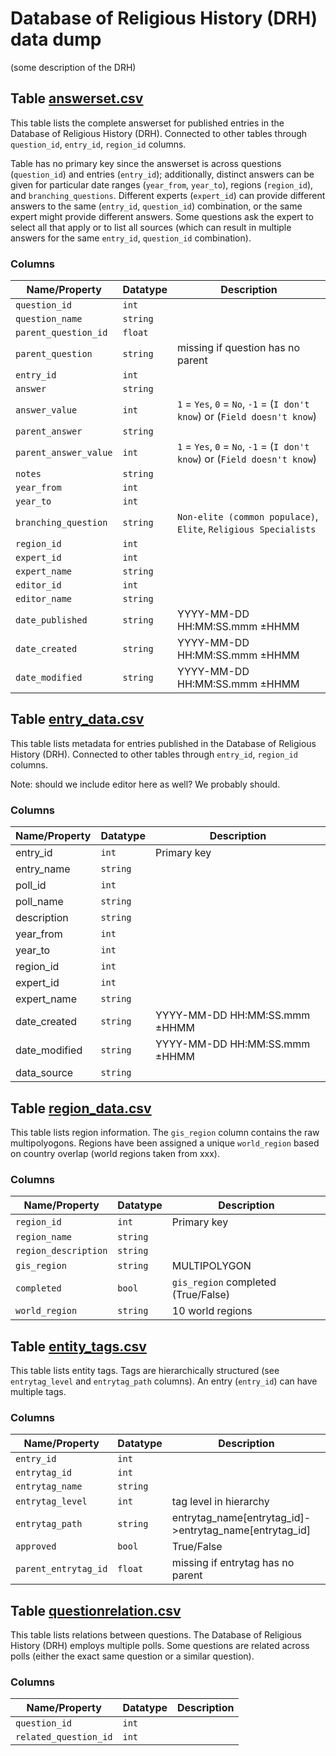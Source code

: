 # Database of Religious History (DRH) data dump

(some description of the DRH)

## <a name="table-valuescsv"></a>Table [answerset.csv](./answerset.csv)

This table lists the complete answerset for published entries in the Database of Religious History (DRH). Connected to other tables through `question_id`, `entry_id`, `region_id` columns. 

Table has no primary key since the answerset is across questions (`question_id`) and entries (`entry_id`); additionally, distinct answers can be given for particular date ranges (`year_from`, `year_to`), regions (`region_id`), and `branching_questions`. Different experts (`expert_id`) can provide different answers to the same (`entry_id`, `question_id`) combination, or the same expert might provide different answers. Some questions ask the expert to select all that apply or to list all sources (which can result in multiple answers for the same `entry_id`, `question_id` combination).

### Columns

Name/Property | Datatype | Description
 --- | --- | --- 
`question_id` | `int` | 
`question_name` | `string` | 
`parent_question_id` | `float` | 
`parent_question` | `string` | missing if question has no parent
`entry_id` | `int` | 
`answer` | `string` | 
`answer_value` | `int` | `1` = `Yes`, `0` = `No`, `-1` = (`I don't know`) or (`Field doesn't know`)
`parent_answer` | `string` | 
`parent_answer_value` | `int` | `1` = `Yes`, `0` = `No`, `-1` = (`I don't know`) or (`Field doesn't know`)
`notes` | `string` | 
`year_from` | `int` | 
`year_to` | `int` | 
`branching_question` | `string` | `Non-elite (common populace)`, `Elite`, `Religious Specialists`
`region_id` | `int` | 
`expert_id` | `int` | 
`expert_name` | `string` | 
`editor_id` | `int` | 
`editor_name` | `string` | 
`date_published` | `string` | YYYY-MM-DD HH:MM:SS.mmm &plusmn;HHMM
`date_created` | `string` | YYYY-MM-DD HH:MM:SS.mmm &plusmn;HHMM
`date_modified` | `string` | YYYY-MM-DD HH:MM:SS.mmm &plusmn;HHMM

## <a name="table-entry_datacsv"></a>Table [entry_data.csv](./entry_data.csv)

This table lists metadata for entries published in the Database of Religious History (DRH). Connected to other tables through `entry_id`, `region_id` columns.

Note: should we include editor here as well? We probably should.

### Columns

Name/Property | Datatype | Description
 --- | --- | --- 
entry_id | `int` | Primary key
entry_name | `string` | 
poll_id | `int` | 
poll_name | `string` | 
description | `string` | 
year_from | `int` | 
year_to | `int` | 
region_id | `int` | 
expert_id | `int` | 
expert_name | `string` | 
date_created | `string` | YYYY-MM-DD HH:MM:SS.mmm &plusmn;HHMM
date_modified | `string` | YYYY-MM-DD HH:MM:SS.mmm &plusmn;HHMM
data_source | `string` | 

## <a name="table-region_datacsv"></a>Table [region_data.csv](./region_data.csv)

This table lists region information. The `gis_region` column contains the raw multipolyogons.
Regions have been assigned a unique `world_region` based on country overlap (world regions taken from xxx). 

### Columns

Name/Property | Datatype | Description
 --- | --- | --- 
`region_id` | `int` | Primary key
`region_name` | `string` | 
`region_description` | `string` | 
`gis_region` | `string` | MULTIPOLYGON 
`completed` | `bool` | `gis_region` completed (True/False)
`world_region` | `string` | 10 world regions

## <a name="table-entity_tagscsv"></a>Table [entity_tags.csv](./entity_tags.csv)

This table lists entity tags. Tags are hierarchically structured (see `entrytag_level` and `entrytag_path` columns).
An entry (`entry_id`) can have multiple tags. 

### Columns

Name/Property | Datatype | Description
 --- | --- | --- 
`entry_id` | `int` | 
`entrytag_id` | `int` | 
`entrytag_name` | `string` | 
`entrytag_level` | `int` | tag level in hierarchy 
`entrytag_path` | `string` | entrytag_name[entrytag_id]->entrytag_name[entrytag_id]
`approved` | `bool` | True/False
`parent_entrytag_id` | `float` | missing if entrytag has no parent

## <a name="table-questionrelationcsv"></a>Table [questionrelation.csv](./questionrelation.csv)

This table lists relations between questions. The Database of Religious History (DRH) employs multiple polls.
Some questions are related across polls (either the exact same question or a similar question). 

### Columns

Name/Property | Datatype | Description
 --- | --- | --- 
`question_id` | `int` | 
`related_question_id` | `int` | 